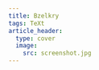 ```yaml
---
title: Bzelkry
tags: TeXt
article_header:
  type: cover
  image:
    src: screenshot.jpg
---
```




<!--more-->
